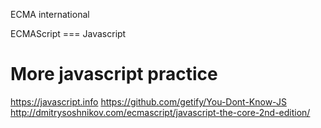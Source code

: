 ECMA international

ECMAScript === Javascript

 # More javascript practice 

<https://javascript.info>
<https://github.com/getify/You-Dont-Know-JS>
<http://dmitrysoshnikov.com/ecmascript/javascript-the-core-2nd-edition/>